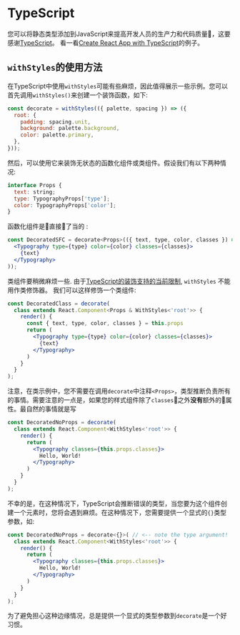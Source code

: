 # TypeScript

您可以将静态类型添加到JavaScript来提高开发人员的生产力和代码质量，这要感谢[TypeScript](https://www.typescriptlang.org/)。
看一看[Create React App with TypeScript](https://github.com/callemall/material-ui/tree/v1-beta/examples/create-react-app-with-typescript)的例子。

## `withStyles`的使用方法

在TypeScript中使用`withStyles`可能有些麻烦，因此值得展示一些示例。您可以首先调用`withStyles()`来创建一个装饰函数，如下:

```jsx
const decorate = withStyles(({ palette, spacing }) => ({
  root: {
    padding: spacing.unit,
    background: palette.background,
    color: palette.primary,
  },
}));
```

然后，可以使用它来装饰无状态的函数化组件或类组件。假设我们有以下两种情况:

```jsx
interface Props {
  text: string;
  type: TypographyProps['type'];
  color: TypographyProps['color'];
}
```

函数化组件是直接了当的 :

```jsx
const DecoratedSFC = decorate<Props>(({ text, type, color, classes }) => (
  <Typography type={type} color={color} classes={classes}>
    {text}
  </Typography>
));
```

类组件要稍微麻烦一些. 由于[TypeScript的装饰支持的当前限制](https://github.com/Microsoft/TypeScript/issues/4881), `withStyles` 不能用作类修饰器。 我们可以这样修饰一个类组件:

```jsx
const DecoratedClass = decorate(
  class extends React.Component<Props & WithStyles<'root'>> {
    render() {
      const { text, type, color, classes } = this.props
      return (
        <Typography type={type} color={color} classes={classes}>
          {text}
        </Typography>
      )
    }
  }
);
```

注意，在类示例中，您不需要在调用`decorate`中注释`<Props>`，类型推断负责所有的事情。需要注意的一点是，如果您的样式组件除了`classes`之外**没有**额外的属性。最自然的事情就是写

```jsx
const DecoratedNoProps = decorate(
  class extends React.Component<WithStyles<'root'>> {
    render() {
      return (
        <Typography classes={this.props.classes}>
          Hello, World!
        </Typography>
      )
    }
  }
);
```

不幸的是，在这种情况下，TypeScript会推断错误的类型，当您要为这个组件创建一个元素时，您将会遇到麻烦。在这种情况下，您需要提供一个显式的`{}`类型参数，如:

```jsx
const DecoratedNoProps = decorate<{}>( // <-- note the type argument!
  class extends React.Component<WithStyles<'root'>> {
    render() {
      return (
        <Typography classes={this.props.classes}>
          Hello, World!
        </Typography>
      )
    }
  }
);
```

为了避免担心这种边缘情况，总是提供一个显式的类型参数到`decorate`是一个好习惯。
